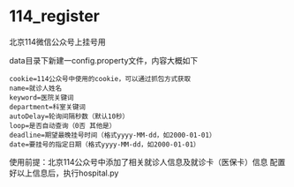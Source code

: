 # 114_register
北京114微信公众号上挂号用

data目录下新建一config.property文件，内容大概如下
```
cookie=114公众号中使用的cookie，可以通过抓包方式获取
name=就诊人姓名
keyword=医院关键词
department=科室关键词
autoDelay=轮询间隔秒数（默认10秒）
loop=是否自动查询（0否 其他是）
deadline=期望最晚挂号时间（格式yyyy-MM-dd，如2000-01-01）
date=要挂号的指定日期（格式yyyy-MM-dd，如2000-01-01）
```

使用前提：北京114公众号中添加了相关就诊人信息及就诊卡（医保卡）信息
配置好以上信息后，执行hospital.py
